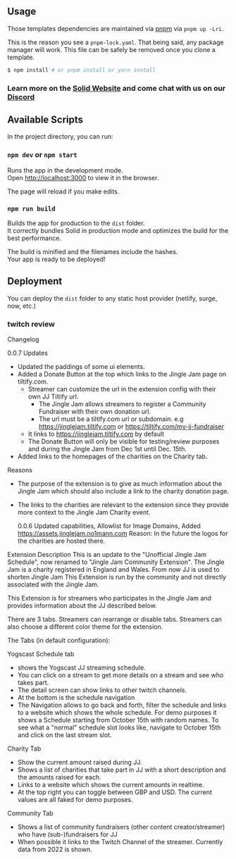## Usage

Those templates dependencies are maintained via [pnpm](https://pnpm.io) via `pnpm up -Lri`.

This is the reason you see a `pnpm-lock.yaml`. That being said, any package manager will work. This file can be safely
be removed once you clone a template.

```bash
$ npm install # or pnpm install or yarn install
```

### Learn more on the [Solid Website](https://solidjs.com) and come chat with us on our [Discord](https://discord.com/invite/solidjs)

## Available Scripts

In the project directory, you can run:

### `npm dev` or `npm start`

Runs the app in the development mode.<br>
Open [http://localhost:3000](http://localhost:3000) to view it in the browser.

The page will reload if you make edits.<br>

### `npm run build`

Builds the app for production to the `dist` folder.<br>
It correctly bundles Solid in production mode and optimizes the build for the best performance.

The build is minified and the filenames include the hashes.<br>
Your app is ready to be deployed!

## Deployment

You can deploy the `dist` folder to any static host provider (netlify, surge, now, etc.)

### twitch review

Changelog

0.0.7
Updates

- Updated the paddings of some ui elements.
- Added a Donate Button at the top which links to the Jingle Jam page on tiltify.com.
  - Streamer can customize the url in the extension config with their own JJ Tiltify url.
    - The Jingle Jam allows streamers to register a Community Fundraiser with their own donation url.
    - The url must be a tiltify.com url or subdomain. e.g https://jinglejam.tiltify.com
      or https://tiltify.com/my-jj-fundraiser
  - It links to https://jinglejam.tiltify.com by default
  - The Donate Button will only be visible for testing/review purposes and during the Jingle Jam from Dec 1st until
    Dec. 15th.
- Added links to the homepages of the charities on the Charity tab.

Reasons

- The purpose of the extension is to give as much information about the Jingle Jam which should also include a link to
  the charity donation page.
- The links to the charities are relevant to the extension since they provide more context to the Jingle Jam Charity
  event.

  0.0.6
  Updated capabilities, Allowlist for Image Domains, Added https://assets.jinglejam.no1mann.com
  Reason: In the future the logos for the charities are hosted there.

Extension Description
This is an update to the "Unofficial Jingle Jam Schedule", now renamed to "Jingle Jam Community Extension".
The Jingle Jam is a charity registered in England and Wales.
From now JJ is used to shorten Jingle Jam
This Extension is run by the community and not directly associated with the Jingle Jam.

This Extension is for streamers who participates in the Jingle Jam and provides information about the JJ described
below.

There are 3 tabs.
Streamers can rearrange or disable tabs.
Streamers can also choose a different color theme for the extension.

The Tabs (in default configuration):

Yogscast Schedule tab

- shows the Yogscast JJ streaming schedule.
- You can click on a stream to get more details on a stream and see who takes part.
- The detail screen can show links to other twitch channels.
- At the bottom is the schedule navigation
- The Navigation allows to go back and forth, filter the schedule and links to a website which shows the whole schedule.
  For demo purposes it shows a Schedule starting from October 15th with random names.
  To see what a "normal" schedule slot looks like, navigate to October 15th and click on the last stream slot.

Charity Tab

- Show the current amount raised during JJ.
- Shows a list of charities that take part in JJ with a short description and the amounts raised for each.
- Links to a website which shows the current amounts in realtime.
- At the top right you can toggle between GBP and USD.
  The current values are all faked for demo purposes.

Community Tab

- Shows a list of community fundraisers (other content creator/streamer) who have (sub-)fundraisers for JJ
- When possible it links to the Twitch Channel of the streamer.
  Currently data from 2022 is shown.
